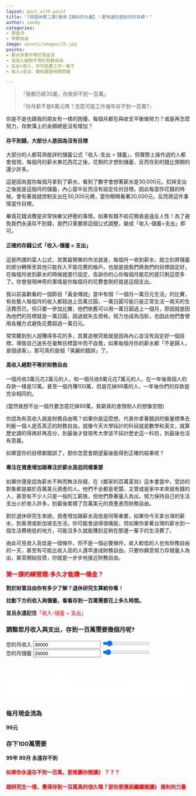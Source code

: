 ```yaml
---
layout: post_with_point
title: "[想退休第二課]善用【複利的力量】！更快速的達到你的目標！"
author: sandy
categories:
- 現金流
- 財務自由
image: assets/images/15.jpg
points:
- 薪水多寡不等於現金流
- 高收入絕對不等於財務自由
- 支出>收入，你可能要工作一輩子
- 收入>支出，變有錢是時間問題

---
```

> 「我都已經30歲，存款卻不到一百萬」
>
> 『你月薪不是6萬元嗎？怎麼可能工作幾年存不到一百萬?』

你是不是也跟我的朋友有一樣的困擾，每個月都在與收支平衡做努力？或是再怎麼努力，存款簿上的金額總是沒有增加？

#### 存不到錢，大部分人是因為沒有目標

大部分的人都耳熟能詳的儲蓄公式「收入-支出 = 儲蓄」，但實際上操作過的人都會發現，每個月的薪水東花西花之後，花剩的才想到儲蓄，反而存到的錢比預期的還少許多。

這是因為當你每個月拿到了薪水，看到了數字會想著薪水是30,000元，扣掉支出之後就是這個月的儲蓄，內心當中反而沒有設定任何目標。因此每當你花錢的時候，會有著我就控制支出在30,000元裡，當你眼睛看著30,000元，反而將這件事情當作目標。

畢竟花錢消費是非常快樂又紓壓的事情，如果有錢不給花簡直是違反人性！為了避免我們永遠存不到錢，我們只需要將這個公式調整，變成「收入-儲蓄=支出」即可。

#### 正確的存錢公式「收入-儲蓄 = 支出」

這是所謂的富人公式，其實最簡單的作法就是，每個月一收到薪水，就立刻將儲蓄的部分轉移至其他只能存入不能花費的帳戶。也就是說我們將我們的目標固定好，在每個月收到薪水的時候就進行設定，告訴你的心你每個月能花的就只剩這麼多了。你會發現神奇的事情是你每個月的花費會剛好就是這個支出。

我以前喜歡看的一個節目「黃金傳說」當中有個「一個月一萬日元生活」的比賽，有些藝人每個月的收入都超過上百萬日圓，一萬日圓可能只是正常生活一兩天的生活費而已。但只要一參加比賽，他們依舊可以用一萬日圓過上一個月，原因就是因為他們的目標就是一萬日圓，超過就失去資格，努力也成為泡影，也因此他們會使用各種方式避免花費超過一萬日元。

常常聽到別人說賺得多花的多，其實追根究柢就是因為內心並沒有設定好一個目標，導致自己迷失在毫無目標當中而不自覺，如果每個月你的薪水都「不是歸人，是個過客」，那可真的是個「美麗的錯誤」了。

#### 高收入絕對不等於財務自由

一個月收3萬元花2萬元的人，和一個月收8萬元花7萬元的人，在一年後兩個人的存款一樣是12萬。甚至一個月賺100萬，但是花掉99萬的人，一年後你們的存款是完全相同的。

(當然我想不出一個月要怎麼花掉99萬，貧窮真的會限制人的想像空間)

你認為有高收入就是財務自由嗎？如果你是這麼想，代表你拿著錯誤的衡量標準去判斷一個人是否真正的財務自由。就像今天大學採計的科目就是數學和英文，就算歷史讀的得再好再高分，到最後才發現考大學並不採計歷史這一科目，到最後也沒有意義。

如果當你的目標都錯誤了，那你怎麼會期望最後能得到正確的結果呢？

#### 專注在資產增加跟專注於薪水高低同樣重要

如果你還是認為薪水不夠而無法存錢，在《鄰家的百萬富翁》這本書當中，受訪的對象都是屬於百萬美元資產的人，他們不全都是老闆、主管或是家中本來就有錢的人，甚至有不少人只是一般的工薪族，但他們靠著量入為出，努力保持自己的生活支出小於收入許多，到最後累積了百萬美元的資產進而財務自由。

對於退休研究生來說，資產增加跟薪水高低是同等重要，如果你今天拿台灣的薪水，到香港或新加坡去生活，你可能會過得很痛股，但如果你拿著台灣的薪水到一個生活費極低的地方，可能沒多久就能賺到足夠在那邊一輩子的生活費了。

由此可見收入高低是一個條件，但不是一個必要條件，收入較低的人也有財務自由的一天，甚至有可能比收入高的人還早達成財務自由。只要你願意努力存錢量入為出，甚至開始投資，你就是一步步地接近財務自由。

### <font color="red">第一課的練習題:多久才能賺一桶金？</font>

**對於財富自由你有多少了解？退休研究生算給你看！**

**拉動下方的收入與儲蓄，看看存到一百萬需要花上多久時間。**

**並且永遠記住**<font color="red">「收入-儲蓄 = 支出」</font>

<div class="card g-brd-teal rounded-0 mt-2">
<h3 class="card-header h5 text-white g-bg-teal g-brd-transparent rounded-0"> 調整您月收入與支出，存到一百萬需要幾個月呢? </h3>
<div class="row card-block">
<div class="col-sm-6">
<div class="form-group"> <label for="myinput">您的月收入</label> <input type="text" id="income" class="form-control currency" value="30000" min="0" max="300000" oninput="income_slider.value=income.value"> <input type="range" id="income_slider" class="form-control-range" value="30000" min="0" max="300000" oninput="income.value=income_slider.value"> <small></small> </div>
</div>
<div class="col-sm-6">
<div class="form-group"> <label for="myinput">您的月儲蓄</label> <input type="text" id="saving" class="form-control currency" value="20000" min="0" max="300000" oninput="saving_slider.value=saving.value"> <input type="range" id="saving_slider" class="form-control-range" value="20000" min="0" max="300000" oninput="saving.value=saving_slider.value"> <small></small> </div>
</div>
</div>
<div class="row card-block">
<div class="col-md-8" id="chartHere"> <canvas id="myChart"></canvas> </div>
<div class="col-md-4">
<!-- Article -->
<div class="u-shadow-v21 u-shadow-v21--hover g-bg-white text-center g-overflow-hidden g-rounded-4 g-pos-rel g-z-index-2 g-cursor-pointer g-transition-0_3">
<div class="g-bg-primary g-pos-rel g-px-20 g-py-70"> <svg class="g-pos-abs g-bottom-0 g-left-0 g-right-0" version="1.1" preserveAspectRatio="none" xmlns="http://www.w3.org/2000/svg" xmlns:xlink="http://www.w3.org/1999/xlink" width="100%" height="70px" viewBox="0 0 300 70">
<path d="M30.913,43.944c0,0,42.911-34.464,87.51-14.191c77.31,35.14,113.304-1.952,146.638-4.729 c48.654-4.056,69.94,16.218,69.94,16.218v54.396H30.913V43.944z" opacity="0.6" fill="#ffffff"></path>
<path d="M-35.667,44.628c0,0,42.91-34.463,87.51-14.191c77.31,35.141,113.304-1.952,146.639-4.729 c48.653-4.055,69.939,16.218,69.939,16.218v54.396H-35.667V44.628z" opacity="0.6" fill="#ffffff"></path>
<path d="M43.415,98.342c0,0,48.283-68.927,109.133-68.927c65.886,0,97.983,67.914,97.983,67.914v3.716 H42.401L43.415,98.342z" opacity="0.7" fill="#ffffff"></path>
<path d="M-34.667,62.998c0,0,56-45.667,120.316-27.839C167.484,57.842,197,41.332,232.286,30.428 c53.07-16.399,104.047,36.903,104.047,36.903l1.333,36.667l-372-2.954L-34.667,62.998z" fill="#ffffff"></path>
</svg>
<h3 class="h6 text-uppercase g-color-white-opacity-0_8 g-letter-spacing-3 g-mb-20">每月現金流為</h3> <strong class="d-block g-color-white g-font-size-50 g-line-height-0_7 g-mb-20"> <span id="cashflow">99</span><span class="g-font-size-default">元</span> </strong>
<h3 class="h6 text-uppercase g-color-white-opacity-0_8 g-letter-spacing-3 g-mb-20">存下100萬需要</h3> <strong class="d-block g-color-white g-font-size-50 g-line-height-0_7 g-mb-20"> <span id="year_block"><span id="years">99</span><span class="g-font-size-default">年</span></span> <span id="month_block"><span id="months">99</span><span class="g-font-size-default">月</span></span> <span id="never" class="g-font-size-30 g-color-red">永遠存不到</span> </strong>
</div>
</div> <!-- End Article -->
</div>
</div>
</div>

#### <font color="red">如果你永遠存不到一百萬，那推薦你閱讀》 ？？？</font>

#### <font color="red">跟研究生一樣，覺得存到一百萬真的很久嗎？那你更應該繼續閱讀》 複利的力量</font>

<script type="text/javascript">
$(document).ready(function() {

    var ctx = document.getElementById('myChart').getContext('2d');
    window.myChart = new Chart(ctx, {
        type: 'bar',
        data: {
            labels: ["月收入", "月儲蓄", " ", "每月可支配現金"],
            datasets: [{
                label: "新台幣",
                backgroundColor: ["#0d963d", "#f6a41c", null, "#3e95cd"],
                data: [2478, 5267, null, -734]
            }]
        },
        options: {
            legend: { display: false },
            title: {
                display: true,
                text: '您的每月現金流'
            },
            scales: {
                yAxes: [{
                    ticks: {
                        beginAtZero: true
                    }
                }]
            }
        }
    });
    
    
    $('[data-toggle="tooltip"]').tooltip();
    Calculate();
    
    $(".form-control-range").change(function() {
        Calculate();
    });
    $('.form-control').bind("change", function() {
        Calculate(); 
    });
    
    $('.currency').mask("#,##0", { reverse: true });

});

function Calculate() {

    var income = accounting.unformat($("#income").val());
    $("#saving").prop("max", income);
    $("#saving_slider").prop("max", income);
    var saving = accounting.unformat($("#saving").val());
    
    var cashflow = saving;
    
    $("#cashflow").html(cashflow);
    
    if (cashflow > 0) {
    
        $("#never").hide();
    
        total_month = Math.ceil(1000000 / cashflow);
        years = Math.floor(total_month / 12)
        months = total_month % 12;
        if (years > 0) {
            $("#year_block").show();
            $("#years").html(years);
        } else {
            $("#year_block").hide();
            $("#years").html(years);
        }
        if (months > 0) {
            $("#month_block").show();
            $("#months").html(months);
        } else {
            $("#month_block").hide();
            $("#months").html(months);
        }
    } else {
        $("#year_block").hide();
        $("#month_block").hide();
        $("#never").show();
    }
    
    window.myChart.data.datasets.forEach(function(dataset) {
        dataset.data = [income, saving, null, (income - saving)];
    });
    window.myChart.update();

}
</script>